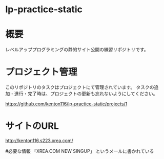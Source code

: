 # lp-practice-static
# 概要
レベルアッププログラミングの静的サイト公開の練習リポジトリです。

# プロジェクト管理

このリポジトリのタスクはプロジェクトにて管理されています。
タスクの追加・進行・完了時は、プロジェクトの更新も忘れないようにしてください。

https://github.com/kenton116/lp-practice-static/projects/1

# サイトのURL

http://kenton116.s223.xrea.com/

#必要な情報
「XREA.COM NEW SINGUP」 というメールに書かれている
